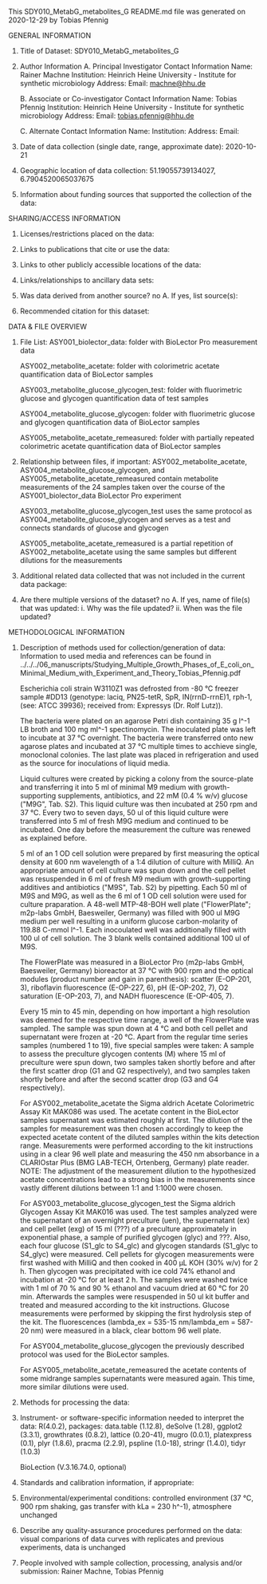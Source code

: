 This SDY010_MetabG_metabolites_G README.md file was generated on 2020-12-29 by Tobias Pfennig


GENERAL INFORMATION

1. Title of Dataset: SDY010_MetabG_metabolites_G

2. Author Information
	A. Principal Investigator Contact Information
		Name: Rainer Machne
		Institution: Heinrich Heine University - Institute for synthetic microbiology
		Address: 
		Email: machne@hhu.de

	B. Associate or Co-investigator Contact Information
		Name: Tobias Pfennig
		Institution: Heinrich Heine University - Institute for synthetic microbiology
		Address: 
		Email: tobias.pfennig@hhu.de

	C. Alternate Contact Information
		Name: 
		Institution: 
		Address: 
		Email: 

3. Date of data collection (single date, range, approximate date): 2020-10-21

4. Geographic location of data collection: 51.19055739134027, 6.7904520065037675

5. Information about funding sources that supported the collection of the data: 


SHARING/ACCESS INFORMATION

1. Licenses/restrictions placed on the data: 

2. Links to publications that cite or use the data: 

3. Links to other publicly accessible locations of the data: 

4. Links/relationships to ancillary data sets: 

5. Was data derived from another source? no
	A. If yes, list source(s): 

6. Recommended citation for this dataset: 


DATA & FILE OVERVIEW

1. File List: 
	ASY001_biolector_data: folder with BioLector Pro measurement data
	
	ASY002_metabolite_acetate: folder with colorimetric acetate quantification data of BioLector samples
	
	ASY003_metabolite_glucose_glycogen_test: folder with fluorimetric glucose and glycogen quantification data of test samples
	
	ASY004_metabolite_glucose_glycogen: folder with fluorimetric glucose and glycogen quantification data of BioLector samples
	
	ASY005_metabolite_acetate_remeasured: folder with partially repeated colorimetric acetate quantification data of BioLector samples

2. Relationship between files, if important: 
	ASY002_metabolite_acetate, ASY004_metabolite_glucose_glycogen, and ASY005_metabolite_acetate_remeasured contain metabolite measurements of the 24 samples taken over the course of the ASY001_biolector_data BioLector Pro experiment
	
	ASY003_metabolite_glucose_glycogen_test uses the same protocol as ASY004_metabolite_glucose_glycogen and serves as a test and connects standards of glucose and glycogen
	
	ASY005_metabolite_acetate_remeasured is a partial repetition of ASY002_metabolite_acetate using the same samples but different dilutions for the measurements

3. Additional related data collected that was not included in the current data package: 

4. Are there multiple versions of the dataset? no
	A. If yes, name of file(s) that was updated: 
		i. Why was the file updated? 
		ii. When was the file updated? 


METHODOLOGICAL INFORMATION

1. Description of methods used for collection/generation of data: 
	Information to used media and references can be found in ../../../06_manuscripts/Studying_Multiple_Growth_Phases_of_E_coli_on_Minimal_Medium_with_Experiment_and_Theory_Tobias_Pfennig.pdf

	Escherichia coli strain W3110Z1 was defrosted from -80 °C freezer sample #DD13 (genotype: laciq, PN25-tetR, SpR, IN(rrnD-rrnE)1, rph-1, (see: ATCC 39936); received from: Expressys (Dr. Rolf Lutz)).
	
	The bacteria were plated on an agarose Petri dish containing 35 g l^-1 LB broth and 100 mg ml^-1 spectinomycin. The inoculated plate was left to incubate at 37 °C overnight. The bacteria were transferred onto new agarose plates and incubated at 37 °C multiple times to acchieve single, monoclonal colonies. The last plate was placed in refrigeration and used as the source for inoculations of liquid media.
	
	Liquid cultures were created by picking a colony from the source-plate and transferring it into 5 ml of minimal M9 medium with growth-supporting supplements, antibiotics, and 22 mM (0.4 % w/v) glucose ("M9G", Tab. S2). This liquid culture was then incubated at 250 rpm and 37 °C. Every two to seven days, 50 ul of this liquid culture were transferred into 5 ml of fresh M9G medium and continued to be incubated. One day before the measurement the culture was renewed as explained before.
	
	5 ml of an 1 OD cell solution were prepared by first measuring the optical density at 600 nm wavelength of a 1:4 dilution of culture with MilliQ. An appropriate amount of cell culture was spun down and the cell pellet was resuspended in 6 ml of fresh M9 medium with growth-supporting additives and antibiotics ("M9S", Tab. S2) by pipetting. Each 50 ml of M9S and M9G, as well as the 6 ml of 1 OD cell solution were used for culture praparation. A 48-well MTP-48-BOH well plate ("FlowerPlate"; m2p-labs GmbH, Baesweiler, Germany) was filled with 900 ul M9G medium per well resulting in a uniform glucose carbon-molarity of 119.88 C-mmol l^-1. Each inocoulated well was additionally filled with 100 ul of cell solution. The 3 blank wells contained additional 100 ul of M9S.
	
	The FlowerPlate was measured in a BioLector Pro (m2p-labs GmbH, Baesweiler, Germany) bioreactor at 37 °C with 900 rpm and the optical modules (product number and gain in parenthesis): scatter (E-OP-201, 3), riboflavin fluorescence (E-OP-227, 6), pH (E-OP-202, 7), O2 saturation (E-OP-203, 7), and NADH fluorescence (E-OP-405, 7).
	
	Every 15 min to 45 min, depending on how important a high resolution was deemed for the respective time range, a well of the FlowerPlate was sampled. The sample was spun down at 4 °C and both cell pellet and supernatant were frozen at -20 °C. Apart from the regular time series samples (numbered 1 to 19), five special samples were taken: A sample to assess the preculture glycogen contents (M) where 15 ml of preculture were spun down, two samples taken shortly before and after the first scatter drop (G1 and G2 respectively), and two samples taken shortly before and after the second scatter drop (G3 and G4 respectively).
	
	For ASY002_metabolite_acetate the Sigma aldrich Acetate Colorimetric Assay Kit MAK086 was used. The acetate content in the BioLector samples supernatant was estimated roughly at first. The dilution of the samples for measurement was then chosen accordingly to keep the expected acetate content of the diluted samples within the kits detection range. Measurements were performed according to the kit instructions using in a clear 96 well plate and measuring the 450 nm absorbance in a CLARIOstar Plus (BMG LAB-TECH, Ortenberg, Germany) plate reader. NOTE: The adjustment of the measurement dilution to the hypothesized acetate concentrations lead to a strong bias in the measurements since vastly different dilutions between 1:1 and 1:1000 were chosen.
	
	For ASY003_metabolite_glucose_glycogen_test the Sigma aldrich Glycogen Assay Kit MAK016 was used. The test samples analyzed were the supernatant of an overnight preculture (uen), the supernatant (ex) and cell pellet (exg) of 15 ml (???) of a preculture approximately in exponential phase, a sample of purified glycogen (glyc) and ???. Also, each four glucose (S1_glc to S4_glc) and glycogen standards (S1_glyc to S4_glyc) were measured. Cell pellets for glycogen measurements were first washed with MilliQ and then cooked in 400 µL KOH (30% w/v) for 2 h. Then glycogen was  precipitated with ice cold 74% ethanol and incubation at -20 °C for at least 2 h. The samples were washed twice with 1 ml of 70 % and 90 % ethanol and vacuum dried at 60 °C for 20 min. Afterwards the samples were resuspended in 50 ul kit buffer and treated and measured according to the kit instructions. Glucose measurements were performed by skipping the first hydrolysis step of the kit. The fluorescences (lambda_ex = 535-15 nm/lambda_em = 587-20 nm) were measured in a black, clear bottom 96 well plate.
	
	For ASY004_metabolite_glucose_glycogen the previously described protocol was used for the BioLector samples.
	
	For ASY005_metabolite_acetate_remeasured the acetate contents of some midrange samples supernatants were measured again. This time, more similar dilutions were used.
	
	
2. Methods for processing the data: 

3. Instrument- or software-specific information needed to interpret the data: 
	R(4.0.2), packages: data.table (1.12.8), deSolve (1.28), ggplot2 (3.3.1), growthrates (0.8.2), lattice (0.20-41), mugro (0.0.1), platexpress (0.1), plyr (1.8.6), pracma (2.2.9), pspline (1.0-18),  stringr (1.4.0), tidyr (1.0.3)
	
	BioLection (V.3.16.74.0, optional)

4. Standards and calibration information, if appropriate: 

5. Environmental/experimental conditions: controlled environment (37 °C, 900 rpm shaking, gas transfer with kLa = 230 h^-1), atmosphere unchanged

6. Describe any quality-assurance procedures performed on the data: visual comparions of data curves with replicates and previous experiments, data is unchanged

7. People involved with sample collection, processing, analysis and/or submission: Rainer Machne, Tobias Pfennig